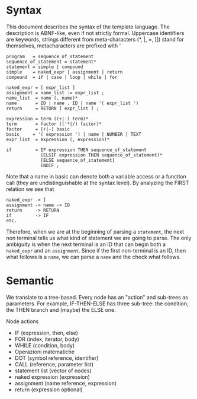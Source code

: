 # Syntax
This document describes the syntax of the template language.  The description is ABNF-like, even if not strictly formal. Uppercase identifiers are keywords, strings different from meta-characters (*, |, =, []) stand for themselves, metacharacters are prefixed with '

```
program   = sequence_of_statement
sequence_of_statement = statement*
statement = simple | compound
simple    = naked_expr | assignment | return  
compound  = if | case | loop | while | for 

naked_expr = [ expr_list ]
assignment = name_list := expr_list ;
name_list  = name (, name)*
name       = ID | name . ID | name '( expr_list ')
return     = RETURN [ expr_list ] ;

expression = term ((+|-) term)*
term       = factor (('*|/) factor)*
factor     = [+|-] basic
basic     = '( expression ') | name | NUMBER | TEXT
expr_list  = expression (, expression)*

if         = IF expression THEN sequence_of_statement 
             (ELSIF expression THEN sequence_of_statement)* 
             [ELSE sequence_of_statement] 
             ENDIF ;
```
Note that a name in basic can denote both a variable access or a function call (they are undistinguishable at the syntax level). By analyzing the FIRST relation we see that
```
naked_expr -> [                              
assignment -> name -> ID
return     -> RETURN
if         -> IF
etc.
```
Therefore, when we are at the beginning of parsing a `statement`, the next non terminal tells us what kind of statement we are going to parse.  The only ambiguity is when the next terminal is an ID that can begin both a `naked_expr` and an `assignment`.  Since if the first non-terminal is an ID, then what follows is a `name`, we can parse a `name` and the check what follows.

# Semantic 
We translate to a tree-based.  Every node has an "action" and sub-trees as parameters.  For example, IF-THEN-ELSE has three sub-tree: the condition, the THEN branch and (maybe) the ELSE one. 

Node actions
* IF  (expression, then, else)
* FOR  (index, iterator, body)
* WHILE (condition, body)
* Operazioni matematiche
* DOT (symbol reference, identifier)
* CALL (reference, parameter list)
* statement list (vector of nodes)
* naked expression (expression)
* assignment (name reference, expression)
* return (expression optional)

